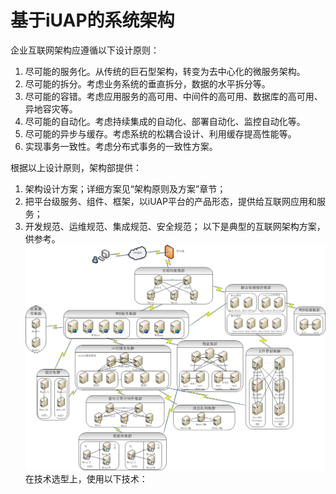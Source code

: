 # 基于iUAP的系统架构


企业互联网架构应遵循以下设计原则：
1.	尽可能的服务化。从传统的巨石型架构，转变为去中心化的微服务架构。
2.	尽可能的拆分。考虑业务系统的垂直拆分，数据的水平拆分等。
3.	尽可能的容错。考虑应用服务的高可用、中间件的高可用、数据库的高可用、异地容灾等。
4.	尽可能的自动化。考虑持续集成的自动化、部署自动化、监控自动化等。
5.	尽可能的异步与缓存。考虑系统的松耦合设计、利用缓存提高性能等。
6.	实现事务一致性。考虑分布式事务的一致性方案。


根据以上设计原则，架构部提供：
1.	架构设计方案；详细方案见“架构原则及方案”章节；
2.	把平台级服务、组件、框架，以iUAP平台的产品形态，提供给互联网应用和服务；
3.	开发规范、运维规范、集成规范、安全规范；
以下是典型的互联网架构方案，供参考。
![互联网部署图](../image/image1.png)
在技术选型上，使用以下技术：
 
